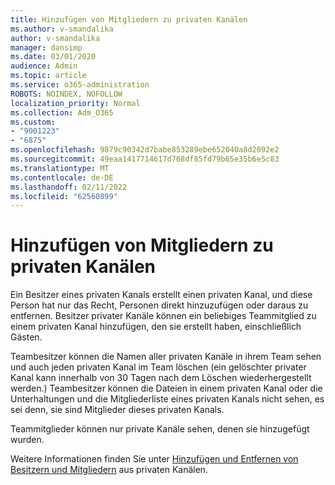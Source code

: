 ```yaml
---
title: Hinzufügen von Mitgliedern zu privaten Kanälen
ms.author: v-smandalika
author: v-smandalika
manager: dansimp
ms.date: 03/01/2020
audience: Admin
ms.topic: article
ms.service: o365-administration
ROBOTS: NOINDEX, NOFOLLOW
localization_priority: Normal
ms.collection: Adm_O365
ms.custom:
- "9001223"
- "6875"
ms.openlocfilehash: 9879c90342d7babe853289ebe652040a8d2092e2
ms.sourcegitcommit: 49eaa1417714617d768df85fd79b65e35b6e5c83
ms.translationtype: MT
ms.contentlocale: de-DE
ms.lasthandoff: 02/11/2022
ms.locfileid: "62560899"
---
```

# <a name="adding-members-to-private-channels"></a>Hinzufügen von Mitgliedern zu privaten Kanälen

Ein Besitzer eines privaten Kanals erstellt einen privaten Kanal, und diese Person hat nur das Recht, Personen direkt hinzuzufügen oder daraus zu entfernen. Besitzer privater Kanäle können ein beliebiges Teammitglied zu einem privaten Kanal hinzufügen, den sie erstellt haben, einschließlich Gästen.

Teambesitzer können die Namen aller privaten Kanäle in ihrem Team sehen und auch jeden privaten Kanal im Team löschen (ein gelöschter privater Kanal kann innerhalb von 30 Tagen nach dem Löschen wiederhergestellt werden.) Teambesitzer können die Dateien in einem privaten Kanal oder die Unterhaltungen und die Mitgliederliste eines privaten Kanals nicht sehen, es sei denn, sie sind Mitglieder dieses privaten Kanals.

Teammitglieder können nur private Kanäle sehen, denen sie hinzugefügt wurden.

Weitere Informationen finden Sie unter [Hinzufügen und Entfernen von Besitzern und Mitgliedern](https://docs.microsoft.com/MicrosoftTeams/private-channels#adding-and-removing-owners-and-members) aus privaten Kanälen.
